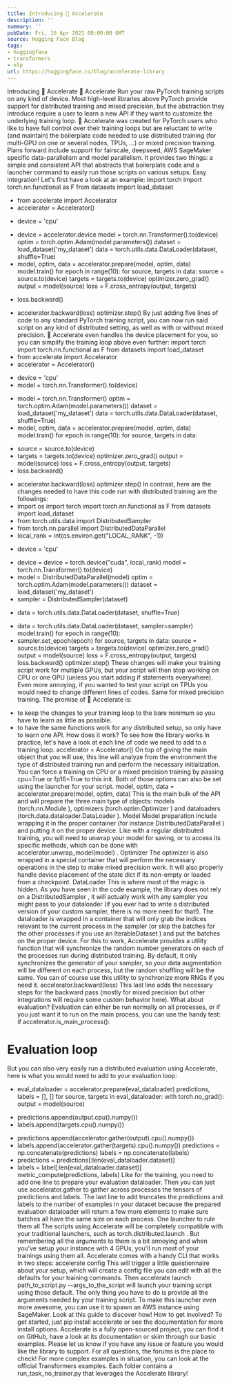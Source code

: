 ```yaml
---
title: Introducing 🤗 Accelerate
description: ''
summary: ''
pubDate: Fri, 16 Apr 2021 00:00:00 GMT
source: Hugging Face Blog
tags:
- huggingface
- transformers
- nlp
url: https://huggingface.co/blog/accelerate-library
---
```


Introducing 🤗 Accelerate
🤗 Accelerate
Run your raw PyTorch training scripts on any kind of device.
Most high-level libraries above PyTorch provide support for distributed training and mixed precision, but the abstraction they introduce require a user to learn a new API if they want to customize the underlying training loop. 🤗 Accelerate was created for PyTorch users who like to have full control over their training loops but are reluctant to write (and maintain) the boilerplate code needed to use distributed training (for multi-GPU on one or several nodes, TPUs, ...) or mixed precision training. Plans forward include support for fairscale, deepseed, AWS SageMaker specific data-parallelism and model parallelism.
It provides two things: a simple and consistent API that abstracts that boilerplate code and a launcher command to easily run those scripts on various setups.
Easy integration!
Let's first have a look at an example:
import torch
import torch.nn.functional as F
from datasets import load_dataset
+ from accelerate import Accelerator
+ accelerator = Accelerator()
- device = 'cpu'
+ device = accelerator.device
model = torch.nn.Transformer().to(device)
optim = torch.optim.Adam(model.parameters())
dataset = load_dataset('my_dataset')
data = torch.utils.data.DataLoader(dataset, shuffle=True)
+ model, optim, data = accelerator.prepare(model, optim, data)
model.train()
for epoch in range(10):
for source, targets in data:
source = source.to(device)
targets = targets.to(device)
optimizer.zero_grad()
output = model(source)
loss = F.cross_entropy(output, targets)
- loss.backward()
+ accelerator.backward(loss)
optimizer.step()
By just adding five lines of code to any standard PyTorch training script, you can now run said script on any kind of distributed setting, as well as with or without mixed precision. 🤗 Accelerate even handles the device placement for you, so you can simplify the training loop above even further:
import torch
import torch.nn.functional as F
from datasets import load_dataset
+ from accelerate import Accelerator
+ accelerator = Accelerator()
- device = 'cpu'
- model = torch.nn.Transformer().to(device)
+ model = torch.nn.Transformer()
optim = torch.optim.Adam(model.parameters())
dataset = load_dataset('my_dataset')
data = torch.utils.data.DataLoader(dataset, shuffle=True)
+ model, optim, data = accelerator.prepare(model, optim, data)
model.train()
for epoch in range(10):
for source, targets in data:
- source = source.to(device)
- targets = targets.to(device)
optimizer.zero_grad()
output = model(source)
loss = F.cross_entropy(output, targets)
- loss.backward()
+ accelerator.backward(loss)
optimizer.step()
In contrast, here are the changes needed to have this code run with distributed training are the followings:
+ import os
import torch
import torch.nn.functional as F
from datasets import load_dataset
+ from torch.utils.data import DistributedSampler
+ from torch.nn.parallel import DistributedDataParallel
+ local_rank = int(os.environ.get("LOCAL_RANK", -1))
- device = 'cpu'
+ device = device = torch.device("cuda", local_rank)
model = torch.nn.Transformer().to(device)
+ model = DistributedDataParallel(model)
optim = torch.optim.Adam(model.parameters())
dataset = load_dataset('my_dataset')
+ sampler = DistributedSampler(dataset)
- data = torch.utils.data.DataLoader(dataset, shuffle=True)
+ data = torch.utils.data.DataLoader(dataset, sampler=sampler)
model.train()
for epoch in range(10):
+ sampler.set_epoch(epoch)
for source, targets in data:
source = source.to(device)
targets = targets.to(device)
optimizer.zero_grad()
output = model(source)
loss = F.cross_entropy(output, targets)
loss.backward()
optimizer.step()
These changes will make your training script work for multiple GPUs, but your script will then stop working on CPU or one GPU (unless you start adding if statements everywhere). Even more annoying, if you wanted to test your script on TPUs you would need to change different lines of codes. Same for mixed precision training. The promise of 🤗 Accelerate is:
- to keep the changes to your training loop to the bare minimum so you have to learn as little as possible.
- to have the same functions work for any distributed setup, so only have to learn one API.
How does it work?
To see how the library works in practice, let's have a look at each line of code we need to add to a training loop.
accelerator = Accelerator()
On top of giving the main object that you will use, this line will analyze from the environment the type of distributed training run and perform the necessary initialization. You can force a training on CPU or a mixed precision training by passing cpu=True
or fp16=True
to this init. Both of those options can also be set using the launcher for your script.
model, optim, data = accelerator.prepare(model, optim, data)
This is the main bulk of the API and will prepare the three main type of objects: models (torch.nn.Module
), optimizers (torch.optim.Optimizer
) and dataloaders (torch.data.dataloader.DataLoader
).
Model
Model preparation include wrapping it in the proper container (for instance DistributedDataParallel
) and putting it on the proper device. Like with a regular distributed training, you will need to unwrap your model for saving, or to access its specific methods, which can be done with accelerator.unwrap_model(model)
.
Optimizer
The optimizer is also wrapped in a special container that will perform the necessary operations in the step to make mixed precision work. It will also properly handle device placement of the state dict if its non-empty or loaded from a checkpoint.
DataLoader
This is where most of the magic is hidden. As you have seen in the code example, the library does not rely on a DistributedSampler
, it will actually work with any sampler you might pass to your dataloader (if you ever had to write a distributed version of your custom sampler, there is no more need for that!). The dataloader is wrapped in a container that will only grab the indices relevant to the current process in the sampler (or skip the batches for the other processes if you use an IterableDataset
) and put the batches on the proper device.
For this to work, Accelerate provides a utility function that will synchronize the random number generators on each of the processes run during distributed training. By default, it only synchronizes the generator
of your sampler, so your data augmentation will be different on each process, but the random shuffling will be the same. You can of course use this utility to synchronize more RNGs if you need it.
accelerator.backward(loss)
This last line adds the necessary steps for the backward pass (mostly for mixed precision but other integrations will require some custom behavior here).
What about evaluation?
Evaluation can either be run normally on all processes, or if you just want it to run on the main process, you can use the handy test:
if accelerator.is_main_process():
# Evaluation loop
But you can also very easily run a distributed evaluation using Accelerate, here is what you would need to add to your evaluation loop:
+ eval_dataloader = accelerator.prepare(eval_dataloader)
predictions, labels = [], []
for source, targets in eval_dataloader:
with torch.no_grad():
output = model(source)
- predictions.append(output.cpu().numpy())
- labels.append(targets.cpu().numpy())
+ predictions.append(accelerator.gather(output).cpu().numpy())
+ labels.append(accelerator.gather(targets).cpu().numpy())
predictions = np.concatenate(predictions)
labels = np.concatenate(labels)
+ predictions = predictions[:len(eval_dataloader.dataset)]
+ labels = label[:len(eval_dataloader.dataset)]
metric_compute(predictions, labels)
Like for the training, you need to add one line to prepare your evaluation dataloader. Then you can just use accelerator.gather
to gather across processes the tensors of predictions and labels. The last line to add truncates the predictions and labels to the number of examples in your dataset because the prepared evaluation dataloader will return a few more elements to make sure batches all have the same size on each process.
One launcher to rule them all
The scripts using Accelerate will be completely compatible with your traditional launchers, such as torch.distributed.launch
. But remembering all the arguments to them is a bit annoying and when you've setup your instance with 4 GPUs, you'll run most of your trainings using them all. Accelerate comes with a handy CLI that works in two steps:
accelerate config
This will trigger a little questionnaire about your setup, which will create a config file you can edit with all the defaults for your training commands. Then
accelerate launch path_to_script.py --args_to_the_script
will launch your training script using those default. The only thing you have to do is provide all the arguments needed by your training script.
To make this launcher even more awesome, you can use it to spawn an AWS instance using SageMaker. Look at this guide to discover how!
How to get involved?
To get started, just pip install accelerate
or see the documentation for more install options.
Accelerate is a fully open-sourced project, you can find it on GitHub, have a look at its documentation or skim through our basic examples. Please let us know if you have any issue or feature you would like the library to support. For all questions, the forums is the place to check!
For more complex examples in situation, you can look at the official Transformers examples. Each folder contains a run_task_no_trainer.py
that leverages the Accelerate library!